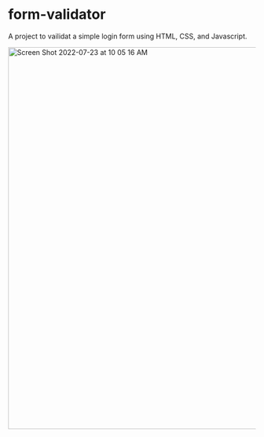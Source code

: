 # form-validator

A project to vailidat a simple login form using HTML, CSS, and Javascript.

<img width="779" alt="Screen Shot 2022-07-23 at 10 05 16 AM" src="https://user-images.githubusercontent.com/19597150/180591260-89f058f0-1980-46aa-ba87-67f26a65f82d.png">
